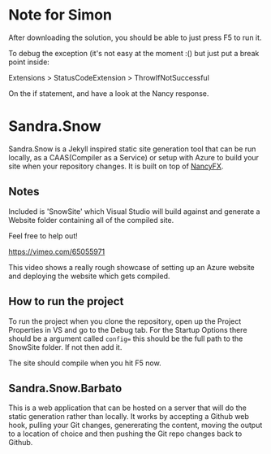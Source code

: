 # Note for Simon

After downloading the solution, you should be able to just press F5 to run it. 

To debug the exception (it's not easy at the moment :() but just put a break point inside:

Extensions > StatusCodeExtension > ThrowIfNotSuccessful

On the if statement, and have a look at the Nancy response.

# Sandra.Snow

Sandra.Snow is a Jekyll inspired static site generation tool that can be run locally, as a CAAS(Compiler as a Service) or setup with Azure to build your site when your repository changes. It is built on top of [NancyFX][1].

## Notes

Included is 'SnowSite' which Visual Studio will build against and generate a Website folder containing all of the compiled site.

Feel free to help out!

<https://vimeo.com/65055971>

This video shows a really rough showcase of setting up an Azure website and deploying the website which gets compiled.

## How to run the project

To run the project when you clone the repository, open up the Project Properties in VS and go to the Debug tab. For the Startup Options there should be a argument called `config=` this should be the full path to the SnowSite folder. If not then add it.

The site should compile when you hit F5 now. 

## Sandra.Snow.Barbato

This is a web application that can be hosted on a server that will do the static generation rather than locally.  It works by accepting a Github web hook, pulling your Git changes, genererating the content, moving the output to a location of choice and then pushing the Git repo changes back to Github.

[1]: https://github.com/NancyFx/Nancy
